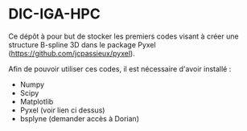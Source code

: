 # DIC-IGA-HPC

Ce dépôt à pour but de stocker les premiers codes visant à créer une structure B-spline 3D dans le package Pyxel (https://github.com/jcpassieux/pyxel).

Afin de pouvoir utiliser ces codes, il est nécessaire d'avoir installé :

* Numpy
* Scipy
* Matplotlib
* Pyxel (voir lien ci dessus)
* bsplyne (demander accès à Dorian)
